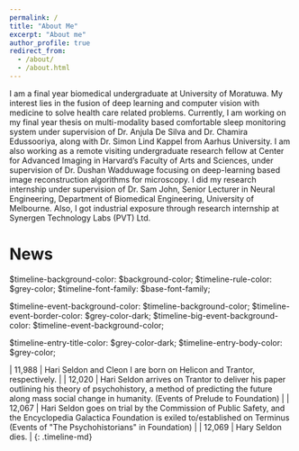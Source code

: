 ```yaml
---
permalink: /
title: "About Me"
excerpt: "About me"
author_profile: true
redirect_from: 
  - /about/
  - /about.html
---
```


I am a final year biomedical undergraduate at University of Moratuwa. My interest lies in the fusion of deep learning and computer vision with medicine to solve health care related problems. Currently, I am working on my final year thesis on multi-modality based comfortable sleep monitoring system under supervision of Dr. Anjula De Silva and Dr. Chamira Edussooriya, along with Dr. Simon Lind Kappel from Aarhus University. I am also working as a remote visiting undergraduate research fellow at Center for Advanced Imaging in Harvard’s Faculty of Arts and Sciences, under supervision of Dr. Dushan Wadduwage focusing on deep-learning based image reconstruction algorithms for microscopy.  I did my research internship under supervision of Dr. Sam John, Senior Lecturer in Neural Engineering, Department of Biomedical Engineering, University of Melbourne. Also, I got industrial exposure through research internship at Synergen Technology Labs (PVT) Ltd. 


News
====

$timeline-background-color: $background-color;
$timeline-rule-color: $grey-color;
$timeline-font-family: $base-font-family;

$timeline-event-background-color: $timeline-background-color;
$timeline-event-border-color: $grey-color-dark;
$timeline-big-event-background-color: $timeline-event-background-color;

$timeline-entry-title-color: $grey-color-dark;
$timeline-entry-body-color: $grey-color;

| 11,988 |  Hari Seldon and Cleon I are born on Helicon and Trantor, respectively. |
| 12,020 | Hari Seldon arrives on Trantor to deliver his paper outlining his theory of psychohistory, a method of predicting the future along mass social change in humanity. (Events of Prelude to Foundation) |
| 12,067 | Hari Seldon goes on trial by the Commission of Public Safety, and the Encyclopedia Galactica Foundation is exiled to/established on Terminus (Events of "The Psychohistorians" in Foundation) |
| 12,069 | Hary Seldon dies. |
{: .timeline-md}
